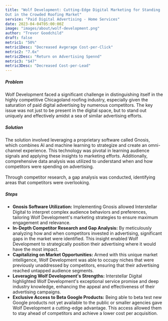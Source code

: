 ```yaml
---
title: "Wolf Development: Cutting-Edge Digital Marketing for Standing
Out in the Crowded Roofing Market"
service: "Paid Digital Advertising - Home Services"
date: 2023-04-04T05:00:00Z
image: "images/about/wolf-development.png"
author: "Trevor Goodchild"
draft: false
metric1: "50%"
metric1Desc: "Decreased Avgerage Cost-per-Click" 
metric2: "7.6x"
metric2Desc: "Return on Advertising Spennd" 
metric3: "$47"
metric3Desc: "Decreased Cost-per-Lead" 
---
```




##### Problem

Wolf Development faced a significant challenge in distinguishing itself in the highly
competitive Chicagoland roofing industry, especially given the saturation of paid digital
advertising by numerous competitors. The key issue was not just to be present in the
digital space, but to stand out uniquely and effectively amidst a sea of similar
advertising efforts.


##### Solution

The solution involved leveraging a proprietary software called Gnosis, which combines
AI and machine learning to strategize and create an omni-channel experience. This
technology was pivotal in learning audience signals and applying these insights to
marketing efforts. Additionally, comprehensive data analysis was utilized to understand
when and how competitors were spending on advertising. 
<br>
<br>
Through competitor research,
a gap analysis was conducted, identifying areas that competitors were overlooking.

##### Steps

- <b>Gnosis Software Utilization:</b> Implementing Gnosis allowed Interstellar Digital to interpret complex audience behaviors and preferences, tailoring Wolf Development's marketing strategies to ensure maximum engagement and relevance.
- <b>In-Depth Competitor Research and Gap Analysis:</b> By meticulously analyzing
how and when competitors invested in advertising, significant gaps in the market
were identified. This insight enabled Wolf Development to strategically position
their advertising where it would have the most impact.
- <b>Capitalizing on Market Opportunities:</b> Armed with this unique market
intelligence, Wolf Development was able to occupy niches that were previously
unaddressed by competitors, ensuring that their advertising reached untapped
audience segments.
- <b>Leveraging Wolf Development's Strengths:</b> Interstellar Digital highlighted Wolf
Development's exceptional service promise and deep industry knowledge,
enhancing the appeal and effectiveness of their advertising campaigns.
- <b>Exclusive Access to Beta Google Products:</b> Being able to beta test new
Google products not yet available to the public or smaller agencies gave Wolf
Development a cutting-edge advantage. This access allowed them to stay ahead
of competitors and achieve a lower cost per acquisition.


